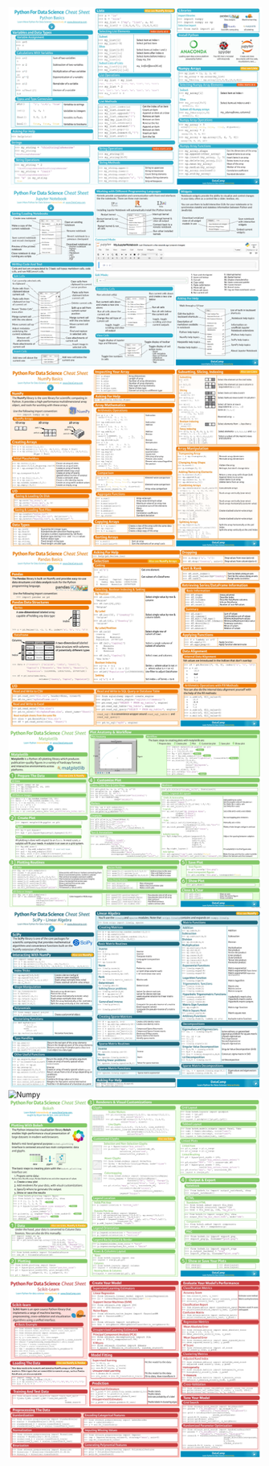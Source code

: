 <img alt="Numpy" src="./Python Basics.jpg" />

</br>

<img alt="Numpy" src="./Jupyter Notebook.jpg" />

</br>

<img alt="Numpy" src="./Numpy.jpg" />

</br>

<img alt="Numpy" src="./Pandas.jpg" />

</br>

<img alt="Numpy" src="./Matplotlib.jpg" />

</br>

<img alt="Numpy" src="./SciPy.jpg" />

</br>

<img alt="Numpy" src="./Sraborn.jpg" />

</br>

<img alt="Numpy" src="./Bokeh.jpg" />

</br>

<img alt="Numpy" src="./Scikit Learn.jpg" />
